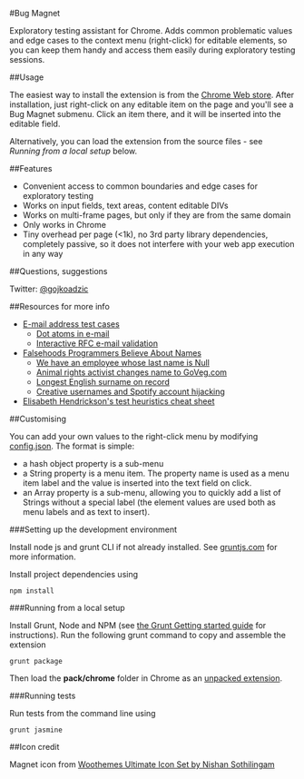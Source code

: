 #Bug Magnet

Exploratory testing assistant for Chrome. Adds common problematic values and
edge cases to the context menu (right-click) for editable elements, so you can
keep them handy and access them easily during exploratory testing sessions.

##Usage

The easiest way to install the extension is from the [Chrome Web
store](https://chrome.google.com/webstore/detail/efhedldbjahpgjcneebmbolkalbhckfi). After
installation, just right-click on any editable item on the page and you'll see a
Bug Magnet submenu. Click an item there, and it will be inserted into the
editable field. 

Alternatively, you can load the extension from the source files - see _Running
from a local setup_ below.

##Features

* Convenient access to common boundaries and edge cases for exploratory testing
* Works on input fields, text areas, content editable DIVs
* Works on multi-frame pages, but only if they are from the same domain
* Only works in Chrome
* Tiny overhead per page (<1k), no 3rd party library dependencies, completely passive, so it does not interfere with your web app execution in any way

##Questions, suggestions

Twitter: [@gojkoadzic](http://twitter.com/gojkoadzic)

##Resources for more info

* [E-mail address test cases](http://blogs.msdn.com/b/testing123/archive/2009/02/05/email-address-test-cases.aspx)
  * [Dot atoms in e-mail](http://serverfault.com/questions/395766/are-two-periods-allowed-in-the-local-part-of-an-email-address)
  * [Interactive RFC e-mail validation](http://isemail.info/)
* [Falsehoods Programmers Believe About Names](http://www.kalzumeus.com/2010/06/17/falsehoods-programmers-believe-about-names/)
  * [We have an employee whose last name is Null](http://stackoverflow.com/questions/4456438/how-can-i-pass-the-string-null-through-wsdl-soap-from-actionscript-3-to-a-co)
  * [Animal rights activist changes name to GoVeg.com](http://usatoday30.usatoday.com/tech/webguide/internetlife/2003-08-01-goveg_x.htm)
  * [Longest English surname on record](http://en.wikipedia.org/wiki/Leone_Sextus_Tollemache)
  * [Creative usernames and Spotify account hijacking](https://labs.spotify.com/2013/06/18/creative-usernames/)
* [Elisabeth Hendrickson's test heuristics cheat sheet](http://testobsessed.com/wp-content/uploads/2011/04/testheuristicscheatsheetv1.pdf)


##Customising

You can add your own values to the right-click menu by modifying
[config.json](template/common/config.json). The format is simple:

* a hash object property is a sub-menu
* a String property is a menu item. The property name is used as a menu item label 
  and the value is inserted into the text field on click.
* an Array property is a sub-menu, allowing you to quickly add a list of Strings
  without a special label (the element values are used both as menu labels and
  as text to insert).

###Setting up the development environment

Install node js and grunt CLI if not already installed. See
[gruntjs.com](http://gruntjs.com/getting-started) for more information.

Install project dependencies using

    npm install 


###Running from a local setup

Install Grunt, Node and NPM (see [the Grunt Getting started guide](http://gruntjs.com/getting-started) for instructions). Run the following grunt command to copy and assemble the extension

    grunt package

Then load the **pack/chrome** folder in Chrome as an [unpacked extension](https://developer.chrome.com/extensions/getstarted#unpacked).

###Running tests

Run tests from the command line using

    grunt jasmine

##Icon credit

Magnet icon from [Woothemes Ultimate Icon Set by Nishan Sothilingam](http://iconfindr.com/1vSsaKB)
